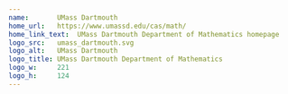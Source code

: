 ```yaml
---
name:       UMass Dartmouth
home_url:   https://www.umassd.edu/cas/math/
home_link_text:  UMass Dartmouth Department of Mathematics homepage
logo_src:   umass_dartmouth.svg
logo_alt:   UMass Dartmouth
logo_title: UMass Dartmouth Department of Mathematics
logo_w:     221
logo_h:     124
---
```

